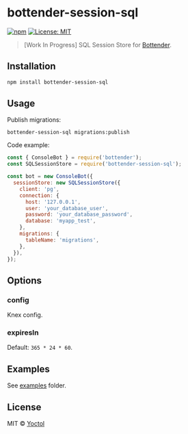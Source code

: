 # bottender-session-sql

[![npm](https://img.shields.io/npm/v/bottender-session-sql.svg?style=flat-square)](https://www.npmjs.com/package/bottender-session-sql)
[![License: MIT](https://img.shields.io/badge/License-MIT-blue.svg)](https://opensource.org/licenses/MIT)

> [Work In Progress] SQL Session Store for [Bottender](https://github.com/Yoctol/bottender).

## Installation

```sh
npm install bottender-session-sql
```

## Usage

Publish migrations:

```
bottender-session-sql migrations:publish
```

Code example:

```js
const { ConsoleBot } = require('bottender');
const SQLSessionStore = require('bottender-session-sql');

const bot = new ConsoleBot({
  sessionStore: new SQLSessionStore({
    client: 'pg',
    connection: {
      host: '127.0.0.1',
      user: 'your_database_user',
      password: 'your_database_password',
      database: 'myapp_test',
    },
    migrations: {
      tableName: 'migrations',
    },
  }),
});
```

## Options

### config

Knex config.

### expiresIn

Default: `365 * 24 * 60`.

## Examples

See [examples](./examples) folder.

## License

MIT © [Yoctol](https://github.com/bottenderjs/bottender-session-sql)
